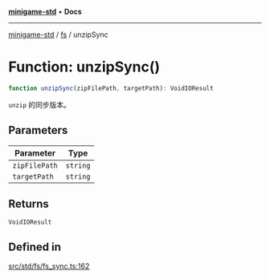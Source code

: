 [**minigame-std**](../../../README.md) • **Docs**

***

[minigame-std](../../../README.md) / [fs](../README.md) / unzipSync

# Function: unzipSync()

```ts
function unzipSync(zipFilePath, targetPath): VoidIOResult
```

`unzip` 的同步版本。

## Parameters

| Parameter | Type |
| ------ | ------ |
| `zipFilePath` | `string` |
| `targetPath` | `string` |

## Returns

`VoidIOResult`

## Defined in

[src/std/fs/fs\_sync.ts:162](https://github.com/JiangJie/minigame-std/blob/22787d0fd0cff776ed579de48ccf7523d9e4ce53/src/std/fs/fs_sync.ts#L162)
